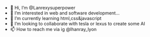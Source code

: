 - 👋 Hi, I’m @Lanrexysuperpower
- 👀 I’m interested in web and software development...
- 🌱 I’m currently learning html,css&javascript 
- 💞️ I’m looking to collaborate with tesla or lexus to create some AI
- 📫 How to reach me via ig @lhanray_lyon 

<!---
Lanrexysuperpower/Lanrexysuperpower is a ✨ special ✨ repository because its `README.md` (this file) appears on your GitHub profile.
You can click the Preview link to take a look at your changes.
--->
